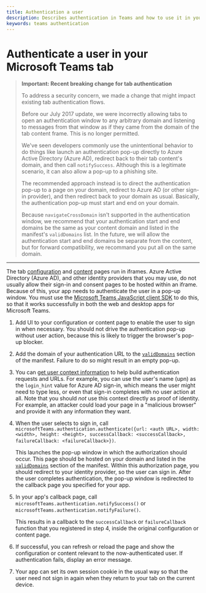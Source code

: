 ```yaml
---
title: Authentication a user
description: Describes authentication in Teams and how to use it in your apps
keywords: teams authentication
---
```


# Authenticate a user in your Microsoft Teams tab

>**Important: Recent breaking change for tab authentication**
>
>To address a security concern, we made a change that might impact existing tab authentication flows.
>
>Before our July 2017 update, we were incorrectly allowing tabs to open an authentication window to any arbitrary domain and listening to messages from that window as if they came from the domain of the tab content frame. This is no longer permitted.
> 
>We've seen developers commonly use the unintentional behavior to do things like launch an authentication pop-up directly to Azure Active Directory (Azure AD), redirect back to their tab content's domain, and then call `notifySuccess`. Although this is a legitimate scenario, it can also allow a pop-up to a phishing site.
> 
>The recommended approach instead is to direct the authentication pop-up to a page on your domain, redirect to Azure AD (or other sign-in provider), and then redirect back to your domain as usual. Basically, the authentication pop-up must start and end on your domain.
>
>Because `navigateCrossDomain` isn't supported in the authentication window, we recommend that your authentication start and end domains be the same as your content domain and listed in the manifest's `validDomains` list. In the future, we will allow the authentication start and end domains be separate from the content, but for forward compatibility, we recommand you put all on the same domain.

---

The tab [configuration](~/concepts/tabs/tabs-configuration) and [content](~/concepts/tabs/tabs-content) pages run in iframes. Azure Active Directory (Azure AD), and other identity providers that you may use, do not usually allow their sign-in and consent pages to be hosted within an iframe.  Because of this, your app needs to authenticate the user in a pop-up window. You must use the [Microsoft Teams JavaScript client SDK](~/reference/library/client-sdk-javascript) to do this, so that it works successfully in both the web and desktop apps for Microsoft Teams.

1. Add UI to your configuration or content page to enable the user to sign in when necessary. You should not drive the authentication pop-up without user action, because this is likely to trigger the browser's pop-up blocker.

2. Add the domain of your authentication URL to the [`validDomains`](~/reference/schema/manifest-schema#validdomains) section of the manifest. Failure to do so might result in an empty pop-up.

3. You can [get user context information](~/concepts/tabs/tabs-context) to help build authentication requests and URLs. For example, you can use the user's name (upn) as the `login_hint` value for Azure AD sign-in, which means the user might need to type less, or even that sign-in completes with no user action at all. Note that you should *not* use this context directly as proof of identity. For example, an attacker could load your page in a "malicious browser" and provide it with any information they want.

4. When the user selects to sign in, call `microsoftTeams.authentication.authenticate({url: <auth URL>, width: <width>, height: <height>, successCallback: <successCallback>, failureCallback: <failureCallback>})`.
	
   This launches the pop-up window in which the authorization should occur. This page should be hosted on your domain and listed in the [`validDomains`](~/reference/schema/manifest-schema#validdomains) section of the manifest. Within this authorization page, you should redirect to your identity provider, so the user can sign in. After the user completes authentication, the pop-up window is redirected to the callback page you specified for your app.
   
5. In your app's callback page, call `microsoftTeams.authentication.notifySuccess()` or `microsoftTeams.authentication.notifyFailure()`.
	
   This results in a callback to the `successCallback` or `failureCallback` function that you registered in step 4, inside the original configuration or content page.

6. If successful, you can refresh or reload the page and show the configuration or content relevant to the now-authenticated user. If authentication fails, display an error message.

7. Your app can set its own session cookie in the usual way so that the user need not sign in again when they return to your tab on the current device.

